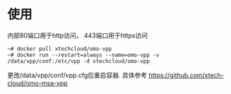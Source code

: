 # 使用

内部80端口用于http访问， 443端口用于https访问
```
~# docker pull xtechcloud/omo-vpp
~# docker run --restart=always --name=omo-vpp -v /data/vpp/conf:/etc/vpp -d xtechcloud/omo-vpp
```

更改/data/vpp/conf/vpp.cfg后重启容器.
具体参考 https://github.com/xtech-cloud/omo-msa-vpp


